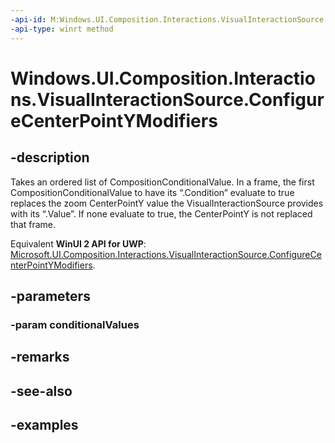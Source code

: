 ```yaml
---
-api-id: M:Windows.UI.Composition.Interactions.VisualInteractionSource.ConfigureCenterPointYModifiers(Windows.Foundation.Collections.IIterable{Windows.UI.Composition.Interactions.CompositionConditionalValue})
-api-type: winrt method
---
```


<!-- Method syntax.
public void VisualInteractionSource.ConfigureCenterPointYModifiers(IIterable<CompositionConditionalValue> conditionalValues)
-->

# Windows.UI.Composition.Interactions.VisualInteractionSource.ConfigureCenterPointYModifiers

## -description
Takes an ordered list of CompositionConditionalValue. In a frame, the first CompositionConditionalValue to have its “.Condition” evaluate to true replaces the zoom CenterPointY value the VisualInteractionSource provides with its “.Value”. If none evaluate to true, the CenterPointY is not replaced that frame.

Equivalent **WinUI 2 API for UWP**: [Microsoft.UI.Composition.Interactions.VisualInteractionSource.ConfigureCenterPointYModifiers](/windows/winui/api/microsoft.ui.composition.interactions.visualinteractionsource.configurecenterpointymodifiers).

## -parameters

### -param conditionalValues

## -remarks

## -see-also

## -examples

